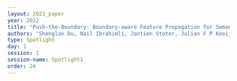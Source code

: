 ```yaml
---
layout: 2021_paper
year: 2022
title: "Push-the-Boundary: Boundary-aware Feature Propagation for Semantic Segmentation of 3D Point Clouds"
authors: "Shenglan Du, Nail Ibrahimli, Jantien Stoter, Julian F P Kooij and Liangliang Nan"
type: Spotlight
day: 1
session: 1
session-name: Spotlight1
order: 24
---
```

